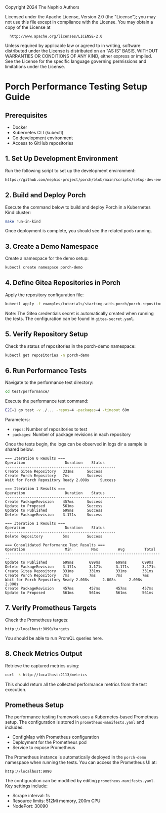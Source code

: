 Copyright 2024 The Nephio Authors

Licensed under the Apache License, Version 2.0 (the "License");
you may not use this file except in compliance with the License.
You may obtain a copy of the License at

      http://www.apache.org/licenses/LICENSE-2.0

Unless required by applicable law or agreed to in writing, software
distributed under the License is distributed on an "AS IS" BASIS,
WITHOUT WARRANTIES OR CONDITIONS OF ANY KIND, either express or implied.
See the License for the specific language governing permissions and
limitations under the License.


# Porch Performance Testing Setup Guide

## Prerequisites
- Docker
- Kubernetes CLI (kubectl)
- Go development environment
- Access to GitHub repositories

## 1. Set Up Development Environment
Run the following script to set up the development environment:
```bash
https://github.com/nephio-project/porch/blob/main/scripts/setup-dev-env.sh
```

## 2. Build and Deploy Porch
Execute the command below to build and deploy Porch in a Kubernetes Kind cluster:
```bash
make run-in-kind
```
Once deployment is complete, you should see the related pods running.

## 3. Create a Demo Namespace
Create a namespace for the demo setup:
```bash
kubectl create namespace porch-demo
```

## 4. Define Gitea Repositories in Porch
Apply the repository configuration file:
```bash
kubectl apply -f examples/tutorials/starting-with-porch/porch-repositories.yaml
```

Note: The Gitea credentials secret is automatically created when running the tests. The configuration can be found in `gitea-secret.yaml`.

## 5. Verify Repository Setup
Check the status of repositories in the porch-demo namespace:
```bash
kubectl get repositories -n porch-demo
```

## 6. Run Performance Tests
Navigate to the performance test directory:
```bash
cd test/performance/
```

Execute the performance test command:
```bash
E2E=1 go test -v ./... -repos=4 -packages=4 -timeout 60m
```

Parameters:
- `repos`: Number of repositories to test
- `packages`: Number of package revisions in each repository

Once the tests begin, the logs can be observed in logs dir a sample is shared below.
```
=== Iteration 0 Results ===
Operation                  Duration    Status
--------------------------------------------------
Create Gitea Repository   331ms      Success
Create Porch Repository   7ms        Success
Wait for Porch Repository Ready 2.008s     Success

=== Iteration 1 Results ===
Operation                  Duration    Status
--------------------------------------------------
Create PackageRevision    457ms      Success
Update to Proposed        561ms      Success
Update to Published       699ms      Success
Delete PackageRevision    3.171s     Success

=== Iteration 1 Results ===
Operation                  Duration    Status
--------------------------------------------------
Delete Repository         5ms        Success

=== Consolidated Performance Test Results ===
Operation                  Min         Max         Avg         Total
------------------------------------------------------------------------
Update to Published       699ms       699ms       699ms       699ms
Delete PackageRevision    3.171s      3.171s      3.171s      3.171s
Create Gitea Repository   331ms       331ms       331ms       331ms
Create Porch Repository   7ms         7ms         7ms         7ms
Wait for Porch Repository Ready 2.008s      2.008s      2.008s      2.008s
Create PackageRevision    457ms       457ms       457ms       457ms
Update to Proposed        561ms       561ms       561ms       561ms
```

## 7. Verify Prometheus Targets
Check the Prometheus targets:
```
http://localhost:9090/targets
```
You should be able to run PromQL queries here.

## 8. Check Metrics Output
Retrieve the captured metrics using:
```bash
curl -k http://localhost:2113/metrics
```
This should return all the collected performance metrics from the test execution.

## Prometheus Setup

The performance testing framework uses a Kubernetes-based Prometheus setup. The configuration is stored in `prometheus-manifests.yaml` and includes:

- ConfigMap with Prometheus configuration
- Deployment for the Prometheus pod
- Service to expose Prometheus

The Prometheus instance is automatically deployed in the `porch-demo` namespace when running the tests. You can access the Prometheus UI at:
```
http://localhost:9090
```

The configuration can be modified by editing `prometheus-manifests.yaml`. Key settings include:
- Scrape interval: 1s
- Resource limits: 512Mi memory, 200m CPU
- NodePort: 30090